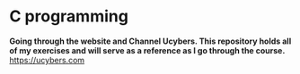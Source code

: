 # **C programming**
**Going through the website and Channel Ucybers. This repository holds all of my exercises and will serve as a reference as I go through the course.**
https://ucybers.com

